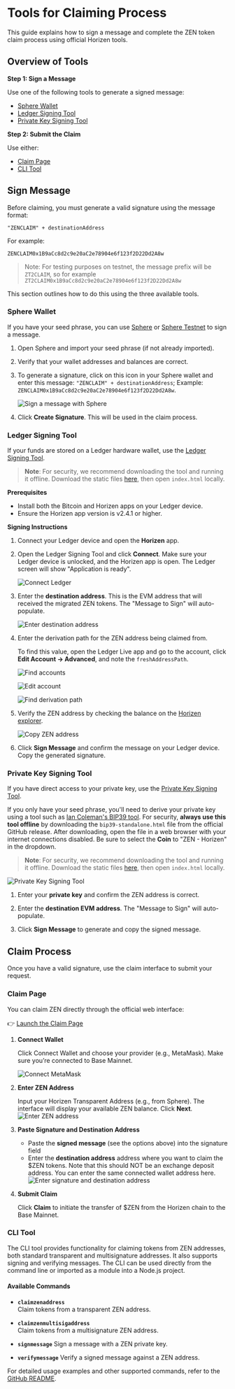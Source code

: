 # Tools for Claiming Process
This guide explains how to sign a message and complete the ZEN token claim process using official Horizen tools.

## Overview of Tools
**Step 1: Sign a Message**

Use one of the following tools to generate a signed message:
- [Sphere Wallet](#sphere-wallet)
- [Ledger Signing Tool](#ledger-signing-tool)
- [Private Key Signing Tool](#private-key-signing-tool)

**Step 2: Submit the Claim**

Use either:
- [Claim Page](#claim-page)
- [CLI Tool](#cli-tool)

## Sign Message
Before claiming, you must generate a valid signature using the message format:
<!-- Update prefix -->
```
"ZENCLAIM" + destinationAddress
```
For example:

```
ZENCLAIM0x1B9aCc8d2c9e20aC2e78904e6f123f2D22Dd2A8w
```


> Note: For testing purposes on testnet, the message prefix will be `ZT2CLAIM`, so for example `ZT2CLAIM0x1B9aCc8d2c9e20aC2e78904e6f123f2D22Dd2A8w`


This section outlines how to do this using the three available tools.

### Sphere Wallet
If you have your seed phrase, you can use [Sphere](https://github.com/HorizenOfficial/Sphere_by_Horizen/releases/tag/desktop-v1.22.0) or [Sphere Testnet](https://github.com/HorizenOfficial/Sphere_by_Horizen_Testnet/releases/tag/desktop-v1.13.0-testnet) to sign a message.

1. Open Sphere and import your seed phrase (if not already imported).
2. Verify that your wallet addresses and balances are correct.
3. To generate a signature, click on this icon in your Sphere wallet and enter this message: `"ZENCLAIM" + destinationAddress`; Example: `ZENCLAIM0x1B9aCc8d2c9e20aC2e78904e6f123f2D22Dd2A8w`. <!-- Update prefix -->

    ![Sign a message with Sphere](/img/migration-tools/sphere-1.png) <!-- Update image -->

4. Click **Create Signature**. This will be used in the claim process.


### Ledger Signing Tool
If your funds are stored on a Ledger hardware wallet, use the [Ledger Signing Tool](https://github.com/HorizenOfficial/ledger-signing-tool).

> **Note**: For security, we recommend downloading the tool and running it offline. Download the static files [here](https://github.com/HorizenOfficial/ledger-signing-tool/releases/tag/v0.1.0), then open `index.html` locally. <!-- Update download link -->


**Prerequisites**
- Install both the Bitcoin and Horizen apps on your Ledger device.
- Ensure the Horizen app version is v2.4.1 or higher.

**Signing Instructions**
1. Connect your Ledger device and open the **Horizen** app.
2. Open the Ledger Signing Tool and click **Connect**. Make sure your Ledger device is unlocked, and the Horizen app is open. The Ledger screen will show "Application is ready".

    ![Connect Ledger](/img/migration-tools/ledger-1.png)

3. Enter the **destination address**. This is the EVM address that will received the migrated ZEN tokens. The "Message to Sign" will auto-populate.

   ![Enter destination address](/img/migration-tools/ledger-2.png)

4. Enter the derivation path for the ZEN address being claimed from. 

    To find this value, open the Ledger Live app and go to the account, click **Edit Account &rarr; Advanced**, and note the `freshAddressPath`.

    ![Find accounts](/img/migration-tools/ledger-3.png)

    ![Edit account](/img/migration-tools/ledger-4.png)

    ![Find derivation path](/img/migration-tools/ledger-5.png)


5. Verify the ZEN address by checking the balance on the [Horizen explorer](https://explorer.horizen.io/).

    ![Copy ZEN address](/img/migration-tools/ledger-6.png)

6. Click **Sign Message** and confirm the message on your Ledger device. Copy the generated signature.

### Private Key Signing Tool
If you have direct access to your private key, use the [Private Key Signing Tool](https://github.com/HorizenOfficial/signing-tool-private-key).

If you only have your seed phrase, you'll need to derive your private key using a tool such as [Ian Coleman's BIP39 tool](https://github.com/iancoleman/bip39/releases/tag/0.5.6). For security, **always use this tool offline** by downloading the `bip39-standalone.html` file from the official GitHub release. After downloading, open the file in a web browser with your internet connections disabled. Be sure to select the **Coin** to "ZEN - Horizen" in the dropdown.

> **Note**: For security, we recommend downloading the tool and running it offline. Download the static files [here](https://github.com/HorizenOfficial/signing-tool-private-key/releases/tag/v0.0.1-ZT1CLAIM), then open `index.html` locally. <!-- Update download link -->

![Private Key Signing Tool](/img/migration-tools/private-key-1.png)

1. Enter your **private key** and confirm the ZEN address is correct.

2. Enter the **destination EVM address**. The "Message to Sign" will auto-populate.

3. Click **Sign Message** to generate and copy the signed message.

## Claim Process
Once you have a valid signature, use the claim interface to submit your request.

### Claim Page
You can claim ZEN directly through the official web interface:

👉 [Launch the Claim Page](https://pentesting.horizen.io/playground)<!-- Update to production link before publishing -->

1. **Connect Wallet**

    Click Connect Wallet and choose your provider (e.g., MetaMask). Make sure you’re connected to Base Mainnet.     
  
    ![Connect MetaMask](/img/migration-tools/metamask.png)

2. **Enter ZEN Address**

    Input your Horizen Transparent Address (e.g., from Sphere).
    The interface will display your available ZEN balance.
    Click **Next**.
    ![Enter ZEN address](/img/migration-tools/claim-1.png)

3. **Paste Signature and Destination Address**
    - Paste the **signed message** (see the options above) into the signature field
    - Enter the **destination address** address where you want to claim the $ZEN tokens. Note that this should NOT be an exchange deposit address. You can enter the same connected wallet address here.
    ![Enter signature and destination address](/img/migration-tools/claim-2.png)

4. **Submit Claim**
    
    Click **Claim** to initiate the transfer of $ZEN from the Horizen chain to the Base Mainnet. 


### CLI Tool

The CLI tool provides functionality for claiming tokens from ZEN addresses, both standard transparent and multisignature addresses. It also supports signing and verifying messages. The CLI can be used directly from the command line or imported as a module into a Node.js project.

#### Available Commands

- **`claimzenaddress`**  
  Claim tokens from a transparent ZEN address.

- **`claimzenmultisigaddress`**  
  Claim tokens from a multisignature ZEN address.

- **`signmessage`** 
  Sign a message with a ZEN private key.

- **`verifymessage`** 
  Verify a signed message against a ZEN address.

For detailed usage examples and other supported commands, refer to the [GitHub README](https://github.com/HorizenOfficial/horizen-migration-cli/tree/main).

